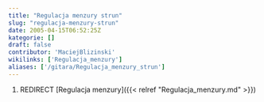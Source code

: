 ```yaml
---
title: "Regulacja menzury strun"
slug: "regulacja-menzury-strun"
date: 2005-04-15T06:52:25Z
kategorie: []
draft: false
contributor: 'MaciejBlizinski'
wikilinks: ['Regulacja_menzury']
aliases: ['/gitara/Regulacja_menzury_strun']
---
```

1.  REDIRECT [Regulacja menzury]({{< relref "Regulacja_menzury.md" >}})